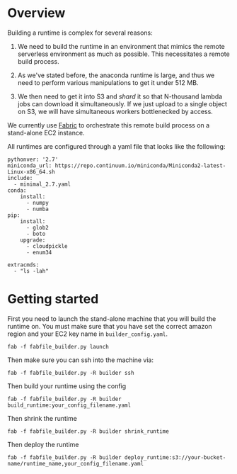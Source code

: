 
# Overview

Building a runtime is complex for several reasons:

1. We need to build the runtime in an environment that mimics the
remote serverless environment as much as possible. This necessitates
a remote build process. 

2. As we've stated before, the anaconda runtime is large, and thus
we need to perform various manipulations to get it under 512 MB. 

3. We then need to get it into S3 and *shard* it so that N-thousand
lambda jobs can download it simultaneously. If we just upload
to a single object on S3, we will have simultaneous workers
bottlenecked by access. 

We currently use [Fabric](http://www.fabfile.org/ ) to orchestrate
this remote build process on a stand-alone EC2 instance. 

All runtimes are configured through a yaml file that looks 
like the following:

```
pythonver: '2.7'
miniconda_url: https://repo.continuum.io/miniconda/Miniconda2-latest-Linux-x86_64.sh
include:
  - minimal_2.7.yaml
conda:
    install:
      - numpy
      - numba
pip:
    install:
      - glob2
      - boto
    upgrade:
      - cloudpickle
      - enum34

extracmds:
  - "ls -lah"
```


# Getting started

First you need to launch the stand-alone machine that you will build
the runtime on. You must make sure that you have set the correct
amazon region and your EC2 key name in `builder_config.yaml`. 


```
fab -f fabfile_builder.py launch
```

Then make sure you can ssh into the machine via:
```
fab -f fabfile_builder.py -R builder ssh
```

Then build your runtime using the config 
```
fab -f fabfile_builder.py -R builder build_runtime:your_config_filename.yaml
```

Then shrink the runtime
```
fab -f fabfile_builder.py -R builder shrink_runtime
```

Then deploy the runtime
```
fab -f fabfile_builder.py -R builder deploy_runtime:s3://your-bucket-name/runtime_name,your_config_filename.yaml
```


